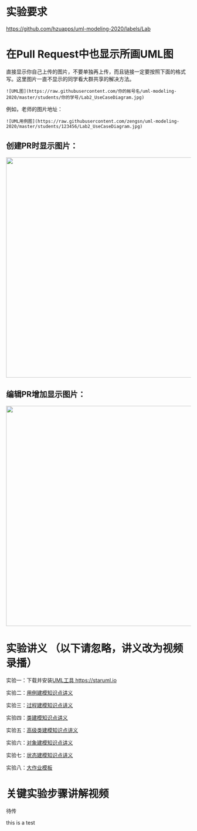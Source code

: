 # 实验要求

https://github.com/hzuapps/uml-modeling-2020/labels/Lab

# 在Pull Request中也显示所画UML图

直接显示你自己上传的图片，不要单独再上传，而且链接一定要按照下面的格式写。这里图片一直不显示的同学看大群共享的解决方法。

```
![UML图](https://raw.githubusercontent.com/你的帐号名/uml-modeling-2020/master/students/你的学号/Lab2_UseCaseDiagram.jpg)
```
例如，老师的图片地址：
```
![UML用例图](https://raw.githubusercontent.com/zengsn/uml-modeling-2020/master/students/123456/Lab2_UseCaseDiagram.jpg)
```
## 创建PR时显示图片：  

<img src="https://raw.githubusercontent.com/zengsn/uml-modeling-2020/master/students/123456/lab3_show_the_same_diagram_in_pull_request.png" width=600 />

## 编辑PR增加显示图片：  

<img src="https://raw.githubusercontent.com/zengsn/uml-modeling-2020/master/students/123456/lab3_edit_pull_request_to_show_diagram.png" width=600 />

# 实验讲义 （以下请忽略，讲义改为视频录播）

实验一：下载并安装[UML工具 https://staruml.io ](https://staruml.io) 

实验二：[用例建模知识点讲义](https://github.com/hzuapps/uml-modeling-2020/blob/master/slides/UML-02-Use.Case.Diagrams.pdf)

实验三：[过程建模知识点讲义](https://github.com/hzuapps/uml-modeling-2020/blob/master/slides/UML-03-Activity.Diagrams.pdf)

实验四：[类建模知识点讲义](https://github.com/hzuapps/uml-modeling-2020/blob/master/slides/UML-04-Class.Diagrams.pdf)

实验五：[高级类建模知识点讲义](https://github.com/hzuapps/uml-modeling-2020/blob/master/slides/UML-05-Advanced.Class.Diagrams.pdf)

实验六：[对象建模知识点讲义](https://github.com/hzuapps/uml-modeling-2020/blob/master/slides/UML-07-Sequence.Diagrams.pdf)

实验七：[状态建模知识点讲义](https://github.com/hzuapps/uml-modeling-2020/blob/master/slides/UML-14-State.Machine.Diagrams.pdf)

实验八：[大作业模板](https://github.com/hzuapps/uml-modeling-2020/blob/master/slides/Labs-UML.Modeling.docx)

# 关键实验步骤讲解视频

待传




this is a test
